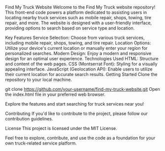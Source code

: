 Find My Truck Website
Welcome to the Find My Truck website repository! This front-end code powers a platform dedicated to assisting users in locating nearby truck services such as mobile repair, shops, towing, tire repair, and more. The website is designed with a user-friendly interface, providing options to search based on service type and location.

Key Features
Service Selection: Choose from various truck services, including mobile repair, shops, towing, and tire repair.
Location Options: Utilize your device's current location or manually enter your region for personalized searches.
Modern Design: Enjoy a modern and responsive design for an optimal user experience.
Technologies Used
HTML: Structure and content of the web pages.
CSS (Montserrat Font): Styling for a visually appealing interface.
JavaScript (Geolocation API): Enable users to utilize their current location for accurate search results.
Getting Started
Clone the repository to your local machine.

git clone https://github.com/your-username/find-my-truck-website.git
Open the index.html file in your preferred web browser.

Explore the features and start searching for truck services near you!

Contributing
If you'd like to contribute to the project, please follow our contribution guidelines.

License
This project is licensed under the MIT License.

Feel free to explore, contribute, and use the code as a foundation for your own truck-related service platform.


